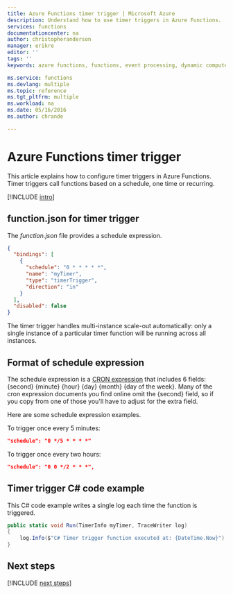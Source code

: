 ```yaml
---
title: Azure Functions timer trigger | Microsoft Azure
description: Understand how to use timer triggers in Azure Functions.
services: functions
documentationcenter: na
author: christopheranderson
manager: erikre
editor: ''
tags: ''
keywords: azure functions, functions, event processing, dynamic compute, serverless architecture

ms.service: functions
ms.devlang: multiple
ms.topic: reference
ms.tgt_pltfrm: multiple
ms.workload: na
ms.date: 05/16/2016
ms.author: chrande

---
```

# Azure Functions timer trigger
This article explains how to configure timer triggers in Azure Functions. Timer triggers call functions based on a schedule, one time or recurring.  

[!INCLUDE [intro](../../includes/functions-bindings-intro.md)]

## function.json for timer trigger
The *function.json* file provides a schedule expression.

```json
{
  "bindings": [
    {
      "schedule": "0 * * * * *",
      "name": "myTimer",
      "type": "timerTrigger",
      "direction": "in"
    }
  ],
  "disabled": false
}
```

The timer trigger handles multi-instance scale-out automatically: only a single instance of a particular timer function will be running across all instances.

## Format of schedule expression
The schedule expression is a [CRON expression](http://en.wikipedia.org/wiki/Cron#CRON_expression) that includes 6 fields:  {second} {minute} {hour} {day} {month} {day of the week}. Many of the cron expression documents you find online omit the {second} field, so if you copy from one of those you'll have to adjust for the extra field. 

Here are some schedule expression examples.

To trigger once every 5 minutes:

```json
"schedule": "0 */5 * * * *"
```

To trigger once every two hours:

```json
"schedule": "0 0 */2 * * *",
```

## Timer trigger C# code example
This C# code example writes a single log each time the function is triggered.

```csharp
public static void Run(TimerInfo myTimer, TraceWriter log)
{
    log.Info($"C# Timer trigger function executed at: {DateTime.Now}");    
}
```

## Next steps
[!INCLUDE [next steps](../../includes/functions-bindings-next-steps.md)]

